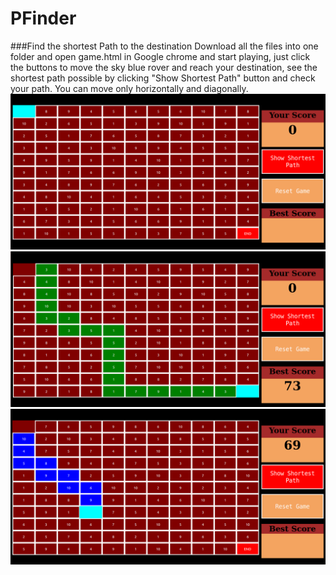 # PFinder
###Find the shortest Path to the destination
Download all the files into one folder and open game.html in Google chrome and start playing, just click the buttons to move the sky blue rover and reach your destination, see the shortest path possible by clicking "Show Shortest Path" button and check your path. You can move only horizontally and diagonally.
![image of game](https://github.com/abajaj945/PFinder/blob/master/Screenshot%20from%202018-12-05%2010-14-06.png)
![image of game](https://github.com/abajaj945/PFinder/blob/master/Screenshot%20from%202018-12-07%2011-08-31.png)
![image of game](https://github.com/abajaj945/PFinder/blob/master/Screenshot%20from%202018-12-07%2011-08-58.png)
